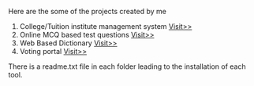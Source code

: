 Here are the some of the projects created by me

1. College/Tuition institute management system
[Visit>>](https://github.com/mayur-jangale/mayur-jangale.github.io/tree/master/colleges "Visit>>")
2. Online MCQ based test questions
[Visit>>](https://github.com/mayur-jangale/mayur-jangale.github.io/tree/master/test "Visit>>")
3. Web Based Dictionary
[Visit>>](https://github.com/mayur-jangale/mayur-jangale.github.io/tree/master/dictionary "Visit>>")
4. Voting portal
[Visit>>](https://github.com/mayur-jangale/mayur-jangale.github.io/tree/master/votes "Visit>>")

There is a readme.txt file in each folder leading to the installation of each tool.
